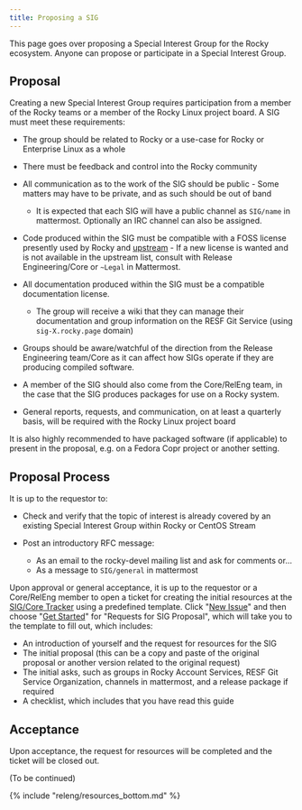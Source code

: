 ```yaml
---
title: Proposing a SIG
---
```


This page goes over proposing a Special Interest Group for the Rocky ecosystem.
Anyone can propose or participate in a Special Interest Group.

## Proposal

Creating a new Special Interest Group requires participation from a member of the Rocky teams or a member of the Rocky Linux project board. A SIG must meet these requirements:

* The group should be related to Rocky or a use-case for Rocky or Enterprise Linux as a whole
* There must be feedback and control into the Rocky community
* All communication as to the work of the SIG should be public - Some matters may have to be private, and as such should be out of band

    * It is expected that each SIG will have a public channel as `SIG/name` in mattermost. Optionally an IRC channel can also be assigned.

* Code produced within the SIG must be compatible with a FOSS license presently used by Rocky and [upstream](https://docs.fedoraproject.org/en-US/legal/) - If a new license is wanted and is not available in the upstream list, consult with Release Engineering/Core or `~Legal` in Mattermost.
* All documentation produced within the SIG must be a compatible documentation license.

    * The group will receive a wiki that they can manage their documentation and group information on the RESF Git Service (using `sig-X.rocky.page` domain)

* Groups should be aware/watchful of the direction from the Release Engineering team/Core as it can affect how SIGs operate if they are producing compiled software.
* A member of the SIG should also come from the Core/RelEng team, in the case that the SIG produces packages for use on a Rocky system.
* General reports, requests, and communication, on at least a quarterly basis, will be required with the Rocky Linux project board

It is also highly recommended to have packaged software (if applicable) to present in the proposal, e.g. on a Fedora Copr project or another setting.

## Proposal Process

It is up to the requestor to:

* Check and verify that the topic of interest is already covered by an existing Special Interest Group within Rocky or CentOS Stream
* Post an introductory RFC message:

    * As an email to the rocky-devel mailing list and ask for comments or...
    * As a message to `SIG/general` in mattermost

Upon approval or general acceptance, it is up to the requestor or a Core/RelEng member to open a ticket for creating the initial resources at the [SIG/Core Tracker](https://git.resf.org/sig_core/meta/issues) using a predefined template. Click "[New Issue](https://git.resf.org/sig_core/meta/issues/new/choose)" and then choose "[Get Started](https://git.resf.org/sig_core/meta/issues/new?template=.gitea%2fISSUE_TEMPLATE%2fsig_proposal_task_request.md)" for "Requests for SIG Proposal", which will take you to the template to fill out, which includes:

  * An introduction of yourself and the request for resources for the SIG
  * The initial proposal (this can be a copy and paste of the original proposal or another version related to the original request)
  * The initial asks, such as groups in Rocky Account Services, RESF Git Service Organization, channels in mattermost, and a release package if required
  * A checklist, which includes that you have read this guide                                                                                                                                                        

## Acceptance

Upon acceptance, the request for resources will be completed and the ticket will be closed out.

(To be continued)

{% include "releng/resources_bottom.md" %}
